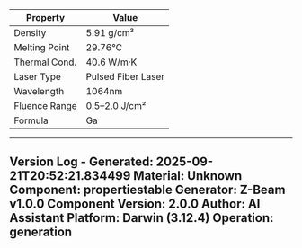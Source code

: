 | Property | Value |
|----------|-------|
| Density | 5.91 g/cm³ |
| Melting Point | 29.76°C |
| Thermal Cond. | 40.6 W/m·K |
| Laser Type | Pulsed Fiber Laser |
| Wavelength | 1064nm |
| Fluence Range | 0.5–2.0 J/cm² |
| Formula | Ga |


---
Version Log - Generated: 2025-09-21T20:52:21.834499
Material: Unknown
Component: propertiestable
Generator: Z-Beam v1.0.0
Component Version: 2.0.0
Author: AI Assistant
Platform: Darwin (3.12.4)
Operation: generation
---